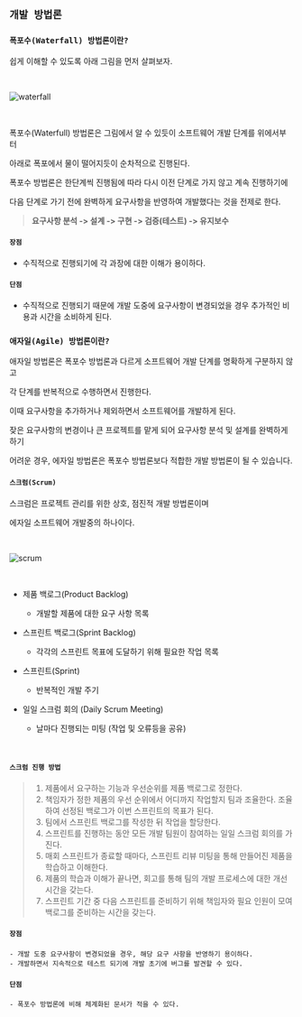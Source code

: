 ## `개발 방법론`

### `폭포수(Waterfall) 방법론이란?`

쉽게 이해할 수 있도록 아래 그림을 먼저 살펴보자.

<br />

![waterfall](https://user-images.githubusercontent.com/94499416/183872478-14c2d80c-8b88-4f52-9b61-2949c150191f.png)

<br />

폭포수(Waterfull) 방법론은 그림에서 알 수 있듯이 소프트웨어 개발 단계를 위에서부터

아래로 폭포에서 물이 떨어지듯이 순차적으로 진행된다.

폭포수 방법론은 한단계씩 진행됨에 따라 다시 이전 단계로 가지 않고 계속 진행하기에

다음 단계로 가기 전에 완벽하게 요구사항을 반영하여 개발했다는 것을 전제로 한다.

> **요구사항 분석 -> 설계 -> 구현 -> 검증(테스트) -> 유지보수**

#### `장점`

  - 수직적으로 진행되기에 각 과장에 대한 이해가 용이하다.

#### `단점`

  - 수직적으로 진행되기 때문에 개발 도중에 요구사항이 변경되었을 경우
    추가적인 비용과 시간을 소비하게 된다.

### `애자일(Agile) 방법론이란?`

애자일 방법론은 폭포수 방법론과 다르게 소프트웨어 개발 단계를 명확하게 구분하지 않고

각 단계를 반복적으로 수행하면서 진행한다.

이때 요구사항을 추가하거나 제외하면서 소프트웨어를 개발하게 된다.

잦은 요구사항의 변경이나 큰 프로젝트를 맡게 되어 요구사항 분석 및 설계를 완벽하게 하기

어려운 경우, 에자일 방법론은 폭포수 방법론보다 적합한 개발 방법론이 될 수 있습니다.

#### `스크럼(Scrum)`

  스크럼은 프로젝트 관리를 위한 상호, 점진적 개발 방법론이며
  
  에자일 소프트웨어 개발중의 하나이다.
  
  <br />
  
  ![scrum](https://user-images.githubusercontent.com/94499416/183879032-440f69fc-2f2a-4376-b77b-106b79f87156.png)
  
  <br />

  - 제품 백로그(Product Backlog)
    * 개발할 제품에 대한 요구 사항 목록
  
  - 스프린트 백로그(Sprint Backlog)
    * 각각의 스프린트 목표에 도달하기 위해 필요한 작업 목록

  - 스프린트(Sprint)
    * 반복적인 개발 주기

  - 일일 스크럼 회의 (Daily Scrum Meeting)
    * 날마다 진행되는 미팅 (작업 및 오류등을 공유)
  
  <br />
  
  #### `스크럼 진행 방법`
  
  > 1. 제품에서 요구하는 기능과 우선순위를 제품 백로그로 정한다.
  > 2. 책임자가 정한 제품의 우선 순위에서 어디까지 작업할지 팀과 조율한다.
  >    조율하여 선정된 백로그가 이번 스프린트의 목표가 된다.
  > 3. 팀에서 스프린트 백로그를 작성한 뒤 작업을 할당한다.
  > 4. 스프린트를 진행하는 동안 모든 개발 팀원이 참여하는 일일 스크럼 회의를 가진다.
  > 5. 매회 스프린트가 종료할 때마다, 스프린트 리뷰 미팅을 통해 만들어진 제품을 학습하고 이해한다.
  > 6. 제품의 학습과 이해가 끝나면, 회고를 통해 팀의 개발 프로세스에 대한 개선 시간을 갖는다.
  > 7. 스프린트 기간 중 다음 스프린트를 준비하기 위해 책임자와 필요 인원이 모여 백로그를 준비하는 시간을 갖는다.

  #### `장점`

    - 개발 도중 요구사항이 변경되었을 경우, 해당 요구 사항을 반영하기 용이하다.
    - 개발하면서 지속적으로 테스트 되기에 개발 초기에 버그를 발견할 수 있다.

  #### `단점`
    - 폭포수 방법론에 비해 체계화된 문서가 적을 수 있다.
